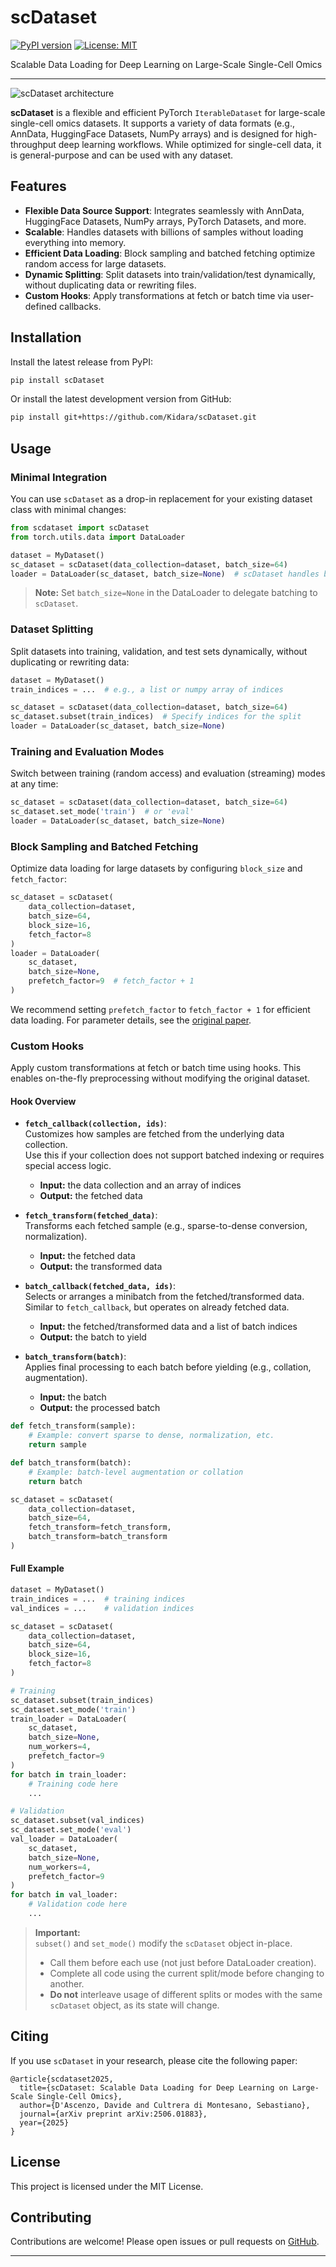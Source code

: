 # scDataset

[![PyPI version](https://badge.fury.io/py/scDataset.svg)](https://pypi.org/project/scDataset/)
[![License: MIT](https://img.shields.io/badge/License-MIT-green.svg)](https://opensource.org/licenses/MIT)

Scalable Data Loading for Deep Learning on Large-Scale Single-Cell Omics

---

![scDataset architecture](https://github.com/Kidara/scDataset/raw/main/figures/scdataset.png)

**scDataset** is a flexible and efficient PyTorch `IterableDataset` for large-scale single-cell omics datasets. It supports a variety of data formats (e.g., AnnData, HuggingFace Datasets, NumPy arrays) and is designed for high-throughput deep learning workflows. While optimized for single-cell data, it is general-purpose and can be used with any dataset.

## Features

- **Flexible Data Source Support**: Integrates seamlessly with AnnData, HuggingFace Datasets, NumPy arrays, PyTorch Datasets, and more.
- **Scalable**: Handles datasets with billions of samples without loading everything into memory.
- **Efficient Data Loading**: Block sampling and batched fetching optimize random access for large datasets.
- **Dynamic Splitting**: Split datasets into train/validation/test dynamically, without duplicating data or rewriting files.
- **Custom Hooks**: Apply transformations at fetch or batch time via user-defined callbacks.

## Installation

Install the latest release from PyPI:

```bash
pip install scDataset
```

Or install the latest development version from GitHub:

```bash
pip install git+https://github.com/Kidara/scDataset.git
```

## Usage

### Minimal Integration

You can use `scDataset` as a drop-in replacement for your existing dataset class with minimal changes:

```python
from scdataset import scDataset
from torch.utils.data import DataLoader

dataset = MyDataset()
sc_dataset = scDataset(data_collection=dataset, batch_size=64)
loader = DataLoader(sc_dataset, batch_size=None)  # scDataset handles batching internally
```

> **Note:** Set `batch_size=None` in the DataLoader to delegate batching to `scDataset`.

### Dataset Splitting

Split datasets into training, validation, and test sets dynamically, without duplicating or rewriting data:

```python
dataset = MyDataset()
train_indices = ...  # e.g., a list or numpy array of indices

sc_dataset = scDataset(data_collection=dataset, batch_size=64)
sc_dataset.subset(train_indices)  # Specify indices for the split
loader = DataLoader(sc_dataset, batch_size=None)
```

### Training and Evaluation Modes

Switch between training (random access) and evaluation (streaming) modes at any time:

```python
sc_dataset = scDataset(data_collection=dataset, batch_size=64)
sc_dataset.set_mode('train')  # or 'eval'
loader = DataLoader(sc_dataset, batch_size=None)
```

### Block Sampling and Batched Fetching

Optimize data loading for large datasets by configuring `block_size` and `fetch_factor`:

```python
sc_dataset = scDataset(
    data_collection=dataset,
    batch_size=64,
    block_size=16,
    fetch_factor=8
)
loader = DataLoader(
    sc_dataset,
    batch_size=None,
    prefetch_factor=9  # fetch_factor + 1
)
```
We recommend setting `prefetch_factor` to `fetch_factor + 1` for efficient data loading. For parameter details, see the [original paper](https://arxiv.org/abs/2506.01883).

### Custom Hooks

Apply custom transformations at fetch or batch time using hooks. This enables on-the-fly preprocessing without modifying the original dataset.

#### Hook Overview

- **`fetch_callback(collection, ids)`**:  
  Customizes how samples are fetched from the underlying data collection.  
  Use this if your collection does not support batched indexing or requires special access logic.  
  - **Input:** the data collection and an array of indices  
  - **Output:** the fetched data

- **`fetch_transform(fetched_data)`**:  
  Transforms each fetched sample (e.g., sparse-to-dense conversion, normalization).  
  - **Input:** the fetched data  
  - **Output:** the transformed data

- **`batch_callback(fetched_data, ids)`**:  
  Selects or arranges a minibatch from the fetched/transformed data. Similar to `fetch_callback`, but operates on already fetched data.
  - **Input:** the fetched/transformed data and a list of batch indices  
  - **Output:** the batch to yield

- **`batch_transform(batch)`**:  
  Applies final processing to each batch before yielding (e.g., collation, augmentation).  
  - **Input:** the batch  
  - **Output:** the processed batch

```python
def fetch_transform(sample):
    # Example: convert sparse to dense, normalization, etc.
    return sample

def batch_transform(batch):
    # Example: batch-level augmentation or collation
    return batch

sc_dataset = scDataset(
    data_collection=dataset,
    batch_size=64,
    fetch_transform=fetch_transform,
    batch_transform=batch_transform
)
```

#### Full Example

```python
dataset = MyDataset()
train_indices = ...  # training indices
val_indices = ...    # validation indices

sc_dataset = scDataset(
    data_collection=dataset,
    batch_size=64,
    block_size=16,
    fetch_factor=8
)

# Training
sc_dataset.subset(train_indices)
sc_dataset.set_mode('train')
train_loader = DataLoader(
    sc_dataset,
    batch_size=None,
    num_workers=4,
    prefetch_factor=9
)
for batch in train_loader:
    # Training code here
    ...

# Validation
sc_dataset.subset(val_indices)
sc_dataset.set_mode('eval')
val_loader = DataLoader(
    sc_dataset,
    batch_size=None,
    num_workers=4,
    prefetch_factor=9
)
for batch in val_loader:
    # Validation code here
    ...
```

> **Important:**  
> `subset()` and `set_mode()` modify the `scDataset` object in-place.  
> - Call them before each use (not just before DataLoader creation).
> - Complete all code using the current split/mode before changing to another.
> - **Do not** interleave usage of different splits or modes with the same `scDataset` object, as its state will change.

## Citing

If you use `scDataset` in your research, please cite the following paper:

```
@article{scdataset2025,
  title={scDataset: Scalable Data Loading for Deep Learning on Large-Scale Single-Cell Omics},
  author={D'Ascenzo, Davide and Cultrera di Montesano, Sebastiano},
  journal={arXiv preprint arXiv:2506.01883},
  year={2025}
}
```

## License

This project is licensed under the MIT License.

## Contributing

Contributions are welcome! Please open issues or pull requests on [GitHub](https://github.com/Kidara/scDataset).

---
